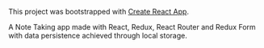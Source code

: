 This project was bootstrapped with [Create React App](https://github.com/facebookincubator/create-react-app).

A Note Taking app made with React, Redux, React Router and Redux Form with data persistence achieved through local storage.